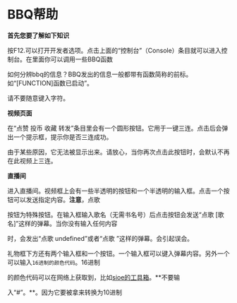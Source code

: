# BBQ帮助

**首先您要了解如下知识**

按F12.可以打开开发者选项。点击上面的“控制台”（Console）条目就可以进入控制台。在里面你可以调用一些BBQ函数

如何分辨bbq的信息？BBQ发出的信息一般都带有函数简称的前标。如“[FUNCTION]函数已启动”。

请不要随意键入字符。

**视频页面**

在“点赞 投币 收藏 转发”条目里会有一个圆形按钮。它用于一键三连。点击后会弹出一个提示框，提示你是否三连成功。

由于某些原因，它无法被显示出来。请放心，当你再次点击此按钮时，会默认不再在此视频上三连。

**直播间**

进入直播间。视频框上会有一些半透明的按钮和一个半透明的输入框。点击一个按钮可以发送指定内容。**注意**，点歌

按钮为特殊按钮。在输入框输入歌名（无需书名号）后点击按钮会发送“点歌 [歌名]”这样的弹幕。当你没有输入任何内容

时，会发出“点歌 undefined”或者“点歌 ”这样的弹幕。会引起误会。

礼物框下方还有两个输入框和一个按钮。一个输入框可以键入弹幕内容。另外一个可以输入`16进制的颜色代码`。16进制

的颜色代码可以在网络上获取到，比如[sioe的工具箱](https://www.sioe.cn/yingyong/yanse-rgb-16/)。**不要输

入“#”。**。因为它要被拿来转换为10进制
